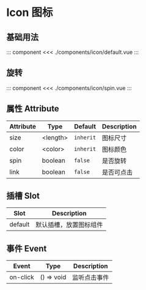 # Icon 图标

## 基础用法

::: component <IconDefault/>
<<< ./components/icon/default.vue
:::

## 旋转

::: component <IconSpin/>
<<< ./components/icon/spin.vue
:::

## 属性 Attribute

| Attribute   | Type       | Default   | Description   |
|-------------|------------|-----------|---------------|
| size        | \<length\> | `inherit` | 图标尺寸       |
| color       | \<color\>  | `inherit` | 图标颜色       |
| spin        | boolean    | `false`   | 是否旋转       |
| link        | boolean    | `false`   | 是否可点击     |

## 插槽 Slot

| Slot    | Description        |
|---------|--------------------|
| default | 默认插槽，放置图标组件 |

## 事件 Event

| Event    | Type          | Description |
|----------|---------------|-------------|
| on-click | () => void    | 监听点击事件  |
